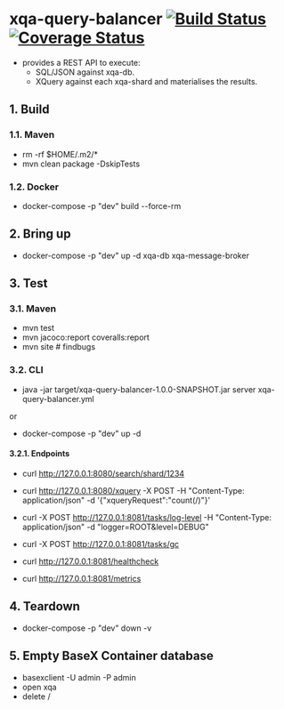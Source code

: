 # xqa-query-balancer [![Build Status](https://travis-ci.org/jameshnsears/xqa-query-balancer.svg?branch=master)](https://travis-ci.org/jameshnsears/xqa-query-balancer) [![Coverage Status](https://coveralls.io/repos/github/jameshnsears/xqa-query-balancer/badge.svg?branch=master)](https://coveralls.io/github/jameshnsears/xqa-query-balancer?branch=master)
* provides a REST API to execute:
    * SQL/JSON against xqa-db.
    * XQuery against each xqa-shard and materialises the results.

## 1. Build

### 1.1. Maven
* rm -rf $HOME/.m2/*
* mvn clean package -DskipTests

### 1.2. Docker
* docker-compose -p "dev" build --force-rm

## 2. Bring up
* docker-compose -p "dev" up -d xqa-db xqa-message-broker

## 3. Test

### 3.1. Maven
* mvn test
* mvn jacoco:report coveralls:report
* mvn site  # findbugs

### 3.2. CLI
* java -jar target/xqa-query-balancer-1.0.0-SNAPSHOT.jar server xqa-query-balancer.yml

or

* docker-compose -p "dev" up -d

#### 3.2.1. Endpoints
* curl http://127.0.0.1:8080/search/shard/1234
* curl http://127.0.0.1:8080/xquery -X POST -H "Content-Type: application/json" -d '{"xqueryRequest":"count(/)"}'

* curl -X POST http://127.0.0.1:8081/tasks/log-level -H "Content-Type: application/json" -d "logger=ROOT&level=DEBUG"
* curl -X POST http://127.0.0.1:8081/tasks/gc
* curl http://127.0.0.1:8081/healthcheck
* curl http://127.0.0.1:8081/metrics

## 4. Teardown
* docker-compose -p "dev" down -v

## 5. Empty BaseX Container database
* basexclient -U admin -P admin
* open xqa
* delete /
